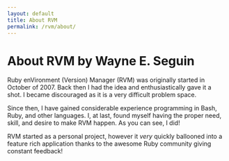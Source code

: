 ```yaml
---
layout: default
title: About RVM
permalink: /rvm/about/
---
```


# About RVM by Wayne E. Seguin

Ruby enVironment (Version) Manager (RVM) was originally started in October of
2007. Back then I had the idea and enthusiastically gave it a shot. I became
discouraged as it is a very difficult problem space.

Since then, I have gained considerable experience programming in Bash, Ruby, and
other languages. I, at last, found myself having the proper need, skill, and
desire to make RVM happen. As you can see, I did!

RVM started as a personal project, however it *very* quickly ballooned into a
feature rich application thanks to the awesome Ruby community giving constant
feedback!
